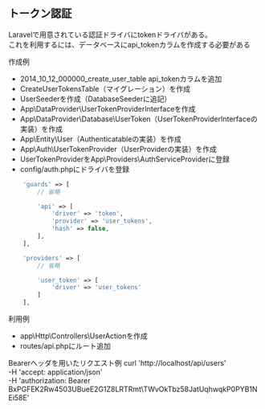 ## トークン認証
Laravelで用意されている認証ドライバにtokenドライバがある。  
これを利用するには、データベースにapi_tokenカラムを作成する必要がある

作成例
- 2014_10_12_000000_create_user_table
  api_tokenカラムを追加
- CreateUserTokensTable（マイグレーション）を作成
- UserSeederを作成（DatabaseSeederに追記）
- App\DataProvider\UserTokenProviderInterfaceを作成
- App\DataProvider\Database\UserToken（UserTokenProviderInterfaceの実装）を作成
- App\Entity\User（Authenticatableの実装）を作成
- App\Auth\UserTokenProvider（UserProviderの実装）を作成
- UserTokenProviderをApp\Providers\AuthServiceProviderに登録
- config/auth.phpにドライバを登録

```php
    'guards' => [
        // 省略

        'api' => [
            'driver' => 'token',
            'provider' => 'user_tokens',
            'hash' => false,
        ],
    ],

    'providers' => [
        // 省略

        'user_token' => [
            'driver' => 'user_tokens'
        ]
    ],
```

利用例
- app\Http\Controllers\UserActionを作成
- routes/api.phpにルート追加

Bearerヘッダを用いたリクエスト例
curl 'http://localhost/api/users' \
 -H 'accept: application/json' \
 -H 'authorization: Bearer BxPGFEK2Rw4503UBueE2G1Z8LRTRmt\TWvOkTbz58JatUqhwqkP0PYB1NEi58E'

